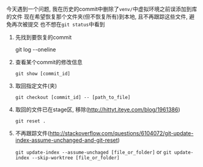 今天遇到一个问题, 我在历史的commit中删除了`venv/`中虚拟环境之前误添加到库的文件
现在希望恢复那个文件夹(但不恢复所有)到本地, 且不再跟踪这些文件, 避免再次被提交
也不想在`git status`中看到

1. 先找到要恢复的commit

    git log --oneline

2. 查看某个commit的修改信息

    `git show [commit_id]`

3. 取回指定文件(夹)

    `git checkout [commit_id] -- [path_to_file]`

4. 取回的文件已在stage区, 移除(http://hittyt.iteye.com/blog/1961386)

    `git reset .`

5. 不再跟踪文件(http://stackoverflow.com/questions/6104072/git-update-index-assume-unchanged-and-git-reset)

    `git update-index --assume-unchaged [file_or_folder]`
    or
    `git update-index --skip-worktree [file_or_folder]`
